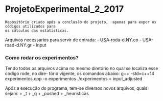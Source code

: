 # ProjetoExperimental_2_2017
    Repositório criado após a conclusão do projeto,  apenas para expor os códigos utilizados para
    os cálculos das estatísticas.

Arquivos necessarios para servir de entrada:
    - USA-roda-d.NY.co
    - USA-road-d.NY.gr
    - input

### Como rodar os experimentos?
Tendo todos os arquivos acima no mesmo diretório
no qual se localiza esse código rode, no dire-
tório vigente, os comandos abaixo:
    g++ -std=c++14 experimentos.cpp -o experimentos
    ./experimentos < input_adjusted

Após a execução do programa, tem-se diversos novos
arquivos, quais sejam:
    + <?>_t
    + <?>_q
    + <?>_pushed
    + <?>_heuristicas
    
